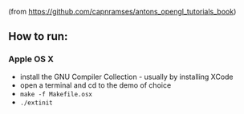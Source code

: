 (from https://github.com/capnramses/antons_opengl_tutorials_book)

## How to run:

### Apple OS X

- install the GNU Compiler Collection - usually by installing XCode
- open a terminal and cd to the demo of choice
- `make -f Makefile.osx`
- `./extinit`
